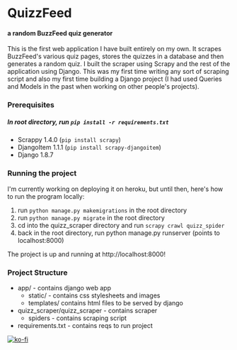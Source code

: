 # QuizzFeed
#### a random BuzzFeed quiz generator

This is the first web application I have built entirely on my own. It scrapes BuzzFeed's various quiz pages, stores the quizzes in a database and then generates a random quiz. I built the scraper using Scrapy and the rest of the application using Django. This was my first time writing any sort of scraping script and also my first time building a Django project (I had used Queries and Models in the past when working on other people's projects).

### Prerequisites

##### In root directory, run `pip install -r requirements.txt`

* Scrappy 1.4.0 (`pip install scrapy`)
* DjangoItem 1.1.1 (`pip install scrapy-djangoitem`)
* Django 1.8.7

### Running the project

I'm currently working on deploying it on heroku, but until then, here's how to run the program locally:
1. run `python manage.py makemigrations` in the root directory
2. run `python manage.py migrate` in the root directory
3. cd into the quizz_scraper directory and run `scrapy crawl quizz_spider`
4. back in the root directory, run python manage.py runserver (points to localhost:8000)

The project is up and running at http://localhost:8000!

### Project Structure

* app/ - contains django web app
	* static/ - contains css stylesheets and images
	* templates/ contains html files to be served by django
* quizz_scraper/quizz_scraper - contains scraper 
	* spiders - contains scraping script
* requirements.txt - contains reqs to run project

[![ko-fi](https://www.ko-fi.com/img/githubbutton_sm.svg)](https://ko-fi.com/Y8Y225QO7)
